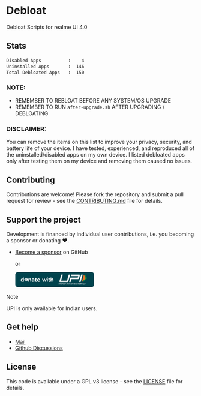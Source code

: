 # Debloat
Debloat Scripts for realme UI 4.0

## Stats
```
Disabled Apps          :    4
Uninstalled Apps       :  146
Total Debloated Apps   :  150
```

### NOTE:

- REMEMBER TO REBLOAT BEFORE ANY SYSTEM/OS UPGRADE
- REMEMBER TO RUN `after-upgrade.sh` AFTER UPGRADING / DEBLOATING

### DISCLAIMER:

You can remove the items on this list to improve your privacy, security, and battery life of your device. I have tested, experienced, and reproduced all of the uninstalled/disabled apps on my own device. I listed debloated apps only after testing them on my device and removing them caused no issues.

## Contributing

Contributions are welcome! Please fork the repository and submit a pull request for review - see the [CONTRIBUTING.md](CONTRIBUTING.md) file for details.

## Support the project

Development is financed by individual user contributions, i.e. you becoming a sponsor or donating ❤️.

- [Become a sponsor](https://github.com/sponsors/Guru-25) on GitHub

  or

  <a href="https://gururaja.in/donate">
      <img src="https://github.com/TakiShiwa/donate-with-upi/blob/main/Button/SVG/UPI-teal-01.svg" alt="UPI Pay" height="40">
  </a>
  
> [!NOTE]  
> UPI is only available for Indian users.

## Get help

* [Mail](mailto:mail@gururaja.in)
* [Github Discussions](https://github.com/Guru-25/Debloat/discussions)

## License

This code is available under a GPL v3 license - see the [LICENSE](LICENSE) file for details.
